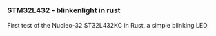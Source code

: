 ### STM32L432 - blinkenlight in rust

First test of the Nucleo-32 ST32L432KC in Rust, a simple blinking LED.